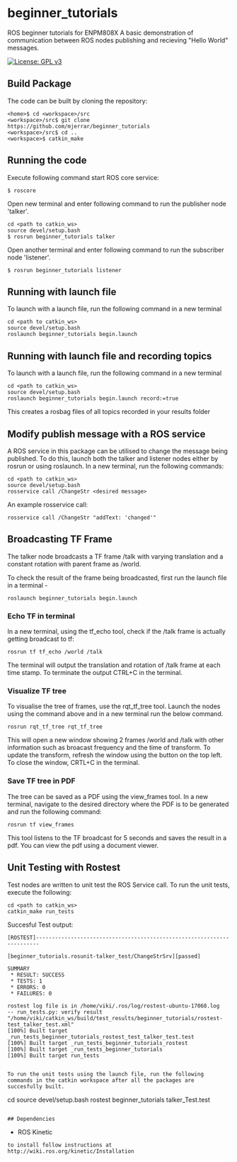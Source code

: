 # beginner_tutorials
ROS beginner tutorials for ENPM808X
A basic demonstration of communication between ROS nodes publishing and recieving "Hello World" messages.

[![License: GPL v3](https://img.shields.io/badge/License-GPL%20v3-blue.svg)](https://www.gnu.org/licenses/gpl-3.0)

## Build Package

The code can be built by cloning the repository:
```
<home>$ cd <workspace>/src
<workspace>/src$ git clone https://github.com/mjerrar/beginner_tutorials
<workspace>/src$ cd ..
<workspace>$ catkin_make 
```
## Running the code

Execute following command start ROS core service:
```
$ roscore
```
Open new terminal and enter following command to run the publisher node 'talker'.
```
cd <path to catkin_ws>
source devel/setup.bash
$ rosrun beginner_tutorials talker
```
Open another terminal and enter following command to run the subscriber node 'listener'.
```
$ rosrun beginner_tutorials listener
```


## Running with launch file
To launch with a launch file, run the following command in a new terminal
```
cd <path to catkin_ws>
source devel/setup.bash
roslaunch beginner_tutorials begin.launch
```

## Running with launch file and recording topics
To launch with a launch file, run the following command in a new terminal
```
cd <path to catkin_ws>
source devel/setup.bash
roslaunch beginner_tutorials begin.launch record:=true
```
This creates a rosbag files of all topics recorded in your results folder

## Modify publish message with a ROS service
A ROS service in this package can be utilised to change the message being published. To do this, launch both the talker and listener nodes either by rosrun or using roslaunch. In a new terminal, run the following commands:
```
cd <path to catkin_ws>
source devel/setup.bash
rosservice call /ChangeStr <desired message>
```

An example rosservice call:
```
rosservice call /ChangeStr "addText: 'changed'"
```
## Broadcasting TF Frame
The talker node broadcasts a TF frame /talk with varying translation and a constant rotation with parent frame as /world.

To check the result of the frame being broadcasted, first run the launch file in a terminal -
```
roslaunch beginner_tutorials begin.launch
```
### Echo TF in terminal
In a new terminal, using the tf_echo tool, check if the /talk frame is actually getting broadcast to tf:
```
rosrun tf tf_echo /world /talk
```
The terminal will output the translation and rotation of /talk frame at each time stamp. To terminate the output CTRL+C in the terminal.

### Visualize TF tree 
To visualise the tree of frames, use the rqt_tf_tree tool. Launch the nodes using the command above and in a new terminal run the below command.
```
rosrun rqt_tf_tree rqt_tf_tree
```
This will open a new window showing 2 frames /world and /talk with other information such as broacast frequency and the time of transform. To update the transform, refresh the window using the button on the top left. To close the window, CRTL+C in the terminal.

### Save TF tree in PDF
The tree can be saved as a PDF using the view_frames tool. In a new terminal, navigate to the desired directory where the PDF is to be generated and run the following command:
```
rosrun tf view_frames
```
This tool listens to the TF broadcast for 5 seconds and saves the result in a pdf.
You can view the pdf using a document viewer.

## Unit Testing with Rostest
Test nodes are written to unit test the ROS Service call.
To run the unit tests, execute the following:
```
cd <path to catkin_ws>
catkin_make run_tests
```
Succesful Test output:
```
[ROSTEST]-----------------------------------------------------------------------

[beginner_tutorials.rosunit-talker_test/ChangeStrSrv][passed]

SUMMARY
 * RESULT: SUCCESS
 * TESTS: 1
 * ERRORS: 0
 * FAILURES: 0

rostest log file is in /home/viki/.ros/log/rostest-ubuntu-17068.log
-- run_tests.py: verify result "/home/viki/catkin_ws/build/test_results/beginner_tutorials/rostest-test_talker_test.xml"
[100%] Built target _run_tests_beginner_tutorials_rostest_test_talker_test.test
[100%] Built target _run_tests_beginner_tutorials_rostest
[100%] Built target _run_tests_beginner_tutorials
[100%] Built target run_tests


To run the unit tests using the launch file, run the following commands in the catkin workspace after all the packages are succesfully built.
```
cd <path to catkin_ws>
source devel/setup.bash
rostest beginner_tutorials talker_Test.test
```

## Dependencies 

```
* ROS Kinetic
```
to install follow instructions at 
http://wiki.ros.org/kinetic/Installation

